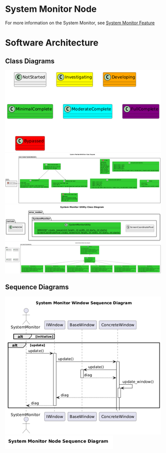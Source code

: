 # System Monitor Node
For more information on the System Monitor, see [System Monitor Feature](../../../doc/Features/SystemMonitor/SystemMonitor.md)

# Software Architecture
## Class Diagrams
![](../../../doc/output/Legend.png)
![](output/SystemMonitorDefinitionClassDiagram.png)
![](output/SystemMonitorUtilityClassDiagram.png)
![](output/SystemMonitorWindowClassDiagram.png)

## Sequence Diagrams
![](output/SystemMonitorWindowSequenceDiagram.png)
![](output/SystemMonitorNodeSequenceDiagram.png)